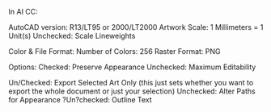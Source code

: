 In AI CC:

AutoCAD version: R13/LT95 or 2000/LT2000
Artwork Scale: 1 Millimeters = 1 Unit(s)
Unchecked: Scale Lineweights

Color & File Format:
Number of Colors: 256
Raster Format: PNG

Options: 
Checked: Preserve Appearance
Unchecked: Maximum Editability

Un/Checked: Export Selected Art Only (this just sets whether you want to export the whole document or just your selection)
Unchecked: Alter Paths for Appearance
?Un?checked: Outline Text


